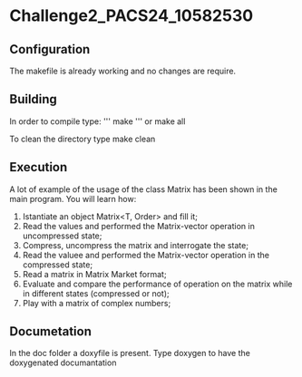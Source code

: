 # Challenge2_PACS24_10582530
## Configuration
The makefile is already working and no changes are require.
## Building
In order to compile type:
'''
make
'''
or
make all

To clean the directory type
make clean
## Execution
A lot of example of the usage of the class Matrix has been shown in the main program. 
You will learn how:
1. Istantiate an object Matrix<T, Order> and fill it;
2. Read the values and performed the Matrix-vector operation in uncompressed state;
3. Compress, uncompress the matrix and interrogate the state;
4. Read the valuee and performed the Matrix-vector operation in the compressed state;
5. Read a matrix in Matrix Market format;
6. Evaluate and compare the performance of operation on the matrix while in different states (compressed or not);
7. Play with a matrix of complex numbers;


## Documetation
In the doc folder a doxyfile is present. Type
doxygen
to have the doxygenated documantation
